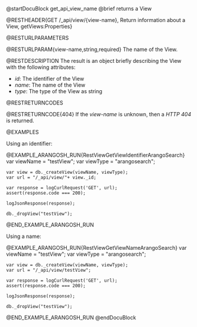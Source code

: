 @startDocuBlock get_api_view_name
@brief returns a View

@RESTHEADER{GET /_api/view/{view-name}, Return information about a View, getViews:Properties}

@RESTURLPARAMETERS

@RESTURLPARAM{view-name,string,required}
The name of the View.

@RESTDESCRIPTION
The result is an object briefly describing the View with the following attributes:
- *id*: The identifier of the View
- *name*: The name of the View
- *type*: The type of the View as string

@RESTRETURNCODES

@RESTRETURNCODE{404}
If the *view-name* is unknown, then a *HTTP 404* is returned.

@EXAMPLES

Using an identifier:

@EXAMPLE_ARANGOSH_RUN{RestViewGetViewIdentifierArangoSearch}
    var viewName = "testView";
    var viewType = "arangosearch";

    var view = db._createView(viewName, viewType);
    var url = "/_api/view/"+ view._id;

    var response = logCurlRequest('GET', url);
    assert(response.code === 200);

    logJsonResponse(response);
    
    db._dropView("testView");
@END_EXAMPLE_ARANGOSH_RUN

Using a name:

@EXAMPLE_ARANGOSH_RUN{RestViewGetViewNameArangoSearch}
    var viewName = "testView";
    var viewType = "arangosearch";

    var view = db._createView(viewName, viewType);
    var url = "/_api/view/testView";

    var response = logCurlRequest('GET', url);
    assert(response.code === 200);

    logJsonResponse(response);

    db._dropView("testView");
@END_EXAMPLE_ARANGOSH_RUN
@endDocuBlock
